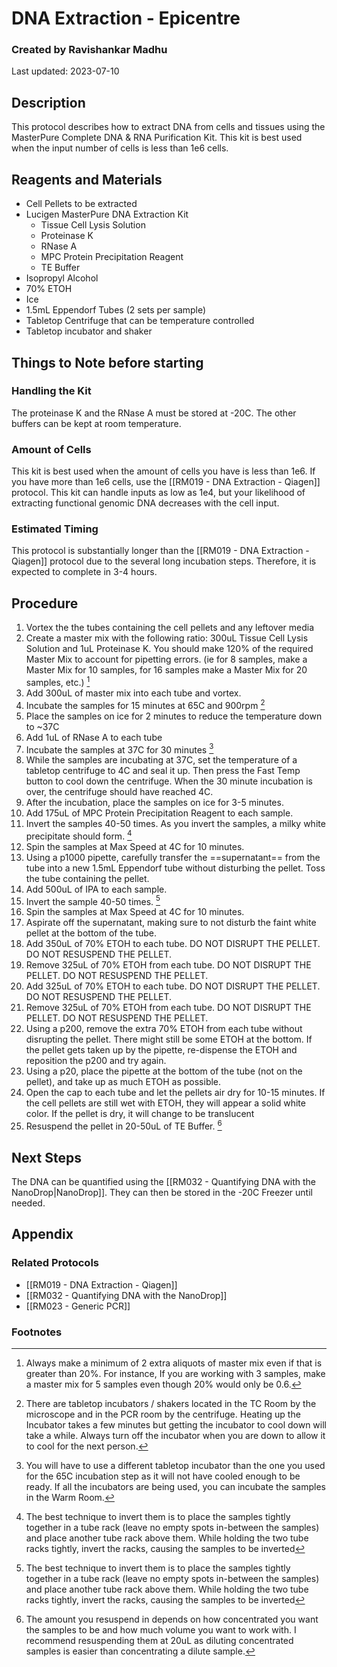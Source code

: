 # DNA Extraction - Epicentre
### Created by Ravishankar Madhu
Last updated: 2023-07-10

## Description
This protocol describes how to extract DNA from cells and tissues using the MasterPure Complete DNA & RNA Purification Kit. This kit is best used when the input number of cells is less than 1e6 cells. 

## Reagents and Materials 
- Cell Pellets to be extracted
- Lucigen MasterPure DNA Extraction Kit
	- Tissue Cell Lysis Solution
	- Proteinase K
	- RNase A
	- MPC Protein Precipitation Reagent
	- TE Buffer
- Isopropyl Alcohol
- 70% ETOH
- Ice
- 1.5mL Eppendorf Tubes (2 sets per sample)
- Tabletop Centrifuge that can be temperature controlled
- Tabletop incubator and shaker 

## Things to Note before starting
### Handling the Kit
The proteinase K and the RNase A must be stored at -20C. The other buffers can be kept at room temperature. 

### Amount of Cells
This kit is best used when the amount of cells you have is less than 1e6. If you have more than 1e6 cells, use the [[RM019 - DNA Extraction - Qiagen]] protocol. This kit can handle inputs as low as 1e4, but your likelihood of extracting functional genomic DNA decreases with the cell input. 

### Estimated Timing
This protocol is substantially longer than the [[RM019 - DNA Extraction - Qiagen]] protocol due to the several long incubation steps. Therefore, it is expected to complete in 3-4 hours. 


## Procedure
1. Vortex the the tubes containing the cell pellets and any leftover media
2. Create a master mix with the following ratio: 300uL Tissue Cell Lysis Solution and 1uL Proteinase K. You should make 120% of the required Master Mix to account for pipetting errors. (ie for 8 samples, make a Master Mix for 10 samples, for 16 samples make a Master Mix for 20 samples, etc.) [^1]
3. Add 300uL of master mix into each tube and vortex. 
4. Incubate the samples for 15 minutes at 65C and 900rpm [^2]
5. Place the samples on ice for 2 minutes to reduce the temperature down to ~37C 
6. Add 1uL of RNase A to each tube
7. Incubate the samples at 37C for 30 minutes [^3]
8. While the samples are incubating at 37C, set the temperature of a tabletop centrifuge to 4C and seal it up. Then press the Fast Temp button to cool down the centrifuge. When the 30 minute incubation is over, the centrifuge should have reached 4C. 
9. After the incubation, place the samples on ice for 3-5 minutes. 
10. Add 175uL of MPC Protein Precipitation Reagent to each sample. 
11. Invert the samples 40-50 times. As you invert the samples, a milky white precipitate should form. [^4]
12. Spin the samples at Max Speed at 4C for 10 minutes.
13. Using a p1000 pipette, carefully transfer the ==supernatant== from the tube into a new 1.5mL Eppendorf tube without disturbing the pellet. Toss the tube containing the pellet. 
16. Add 500uL of IPA to each sample.
17. Invert the sample 40-50 times. [^4]
18. Spin the samples at Max Speed at 4C for 10 minutes.
19. Aspirate off the supernatant, making sure to not disturb the faint white pellet at the bottom of the tube. 
20. Add 350uL of 70% ETOH to each tube. DO NOT DISRUPT THE PELLET. DO NOT RESUSPEND THE PELLET.
21. Remove 325uL of 70% ETOH from each tube. DO NOT DISRUPT THE PELLET. DO NOT RESUSPEND THE PELLET.
22. Add 325uL of 70% ETOH to each tube. DO NOT DISRUPT THE PELLET. DO NOT RESUSPEND THE PELLET.
23. Remove 325uL of 70% ETOH from each tube. DO NOT DISRUPT THE PELLET. DO NOT RESUSPEND THE PELLET.
24. Using a p200, remove the extra 70% ETOH from each tube without disrupting the pellet. There might still be some ETOH at the bottom. If the pellet gets taken up by the pipette, re-dispense the ETOH and reposition the p200 and try again. 
25. Using a p20, place the pipette at the bottom of the tube (not on the pellet), and take up as much ETOH as possible. 
26. Open the cap to each tube and let the pellets air dry for 10-15 minutes. If the cell pellets are still wet with ETOH, they will appear a solid white color. If the pellet is dry, it will change to be translucent
27. Resuspend the pellet in 20-50uL of TE Buffer. [^5]

## Next Steps
The DNA can be quantified using the [[RM032 - Quantifying DNA with the NanoDrop|NanoDrop]]. They can then be stored in the -20C Freezer until needed. 


## Appendix

### Related Protocols
- [[RM019 - DNA Extraction - Qiagen]]
- [[RM032 - Quantifying DNA with the NanoDrop]]
- [[RM023 - Generic PCR]]


### Footnotes
[^1]: Always make a minimum of 2 extra aliquots of master mix even if that is greater than 20%. For instance, If you are working with 3 samples, make a master mix for 5 samples even though 20% would only be 0.6. 

[^2]: There are tabletop incubators / shakers located in the TC Room by the microscope and in the PCR room by the centrifuge. Heating up the Incubator takes a few minutes but getting the incubator to cool down will take a while. Always turn off the incubator when you are down to allow it to cool  for the next person. 

[^3]: You will have to use a different tabletop incubator than the one you used for the 65C incubation step as it will not have cooled enough to be ready. If all the incubators are being used, you can incubate the samples in the Warm Room. 

[^4]: The best technique to invert them is to place the samples tightly together in a tube rack (leave no empty spots in-between the samples) and place another tube rack above them. While holding the two tube racks tightly, invert the racks, causing the samples to be inverted

[^5]: The amount you resuspend in depends on how concentrated you want the samples to be and how much volume you want to work with. I recommend resuspending them at 20uL as diluting concentrated samples is easier than concentrating a dilute sample. 